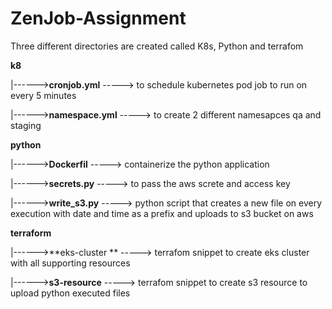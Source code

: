 # ZenJob-Assignment

Three different directories are created called K8s, Python and terrafom


**k8**

  |------>**cronjob.yml**
              -----> to schedule kubernetes pod job to run on every 5 minutes
              
  |------>**namespace.yml**
              -----> to create 2 different namesapces qa and staging
              
              
**python**

  |------>**Dockerfil**
              -----> containerize the python application
              
  |------>**secrets.py**
              -----> to pass the aws screte and access key
              
  |------>**write_s3.py**
              -----> python script that creates a new file on every execution with date and time as a prefix and uploads to s3 bucket on aws 
              
**terraform**

  |------>**eks-cluster **
              -----> terrafom snippet to create eks cluster with all supporting resources 
              
  |------>**s3-resource**
              -----> terrafom snippet to create s3 resource to upload python executed files
            
